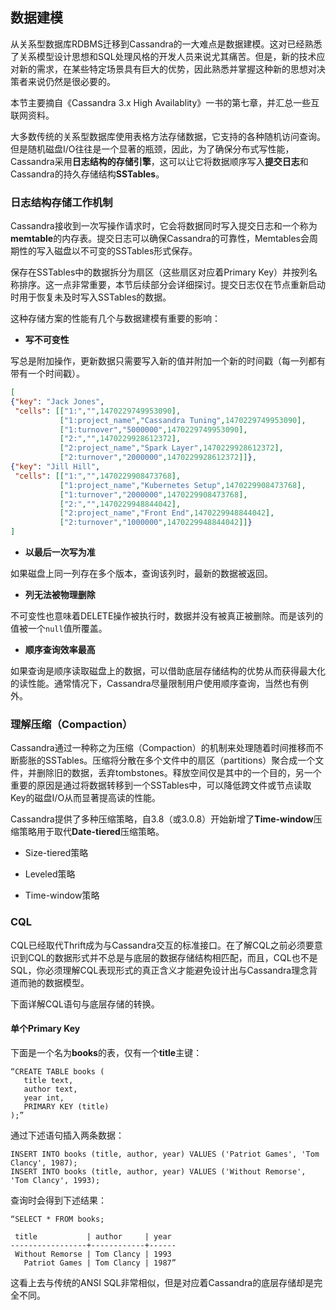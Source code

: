 ## 数据建模

从关系型数据库RDBMS迁移到Cassandra的一大难点是数据建模。这对已经熟悉了关系模型设计思想和SQL处理风格的开发人员来说尤其痛苦。但是，新的技术应对新的需求，在某些特定场景具有巨大的优势，因此熟悉并掌握这种新的思想对决策者来说仍然是很必要的。

本节主要摘自《Cassandra 3.x High Availablity》一书的第七章，并汇总一些互联网资料。

大多数传统的关系型数据库使用表格方法存储数据，它支持的各种随机访问查询。但是随机磁盘I/O往往是一个显著的瓶颈，因此，为了确保分布式写性能，Cassandra采用**日志结构的存储引擎**，这可以让它将数据顺序写入**提交日志**和Cassandra的持久存储结构**SSTables**。

### 日志结构存储工作机制

Cassandra接收到一次写操作请求时，它会将数据同时写入提交日志和一个称为**memtable**的内存表。提交日志可以确保Cassandra的可靠性，Memtables会周期性的写入磁盘以不可变的SSTables形式保存。

保存在SSTables中的数据拆分为扇区（这些扇区对应着Primary Key）并按列名称排序。这一点非常重要，本节后续部分会详细探讨。提交日志仅在节点重新启动时用于恢复未及时写入SSTables的数据。

这种存储方案的性能有几个与数据建模有重要的影响：

- **写不可变性**

写总是附加操作，更新数据只需要写入新的值并附加一个新的时间戳（每一列都有带有一个时间戳）。

```json
[
{"key": "Jack Jones",
 "cells": [["1:","",1470229749953090],
           ["1:project_name","Cassandra Tuning",1470229749953090],
           ["1:turnover","5000000",1470229749953090],
           ["2:","",1470229928612372],
           ["2:project_name","Spark Layer",1470229928612372],
           ["2:turnover","2000000",1470229928612372]]},
{"key": "Jill Hill",
 "cells": [["1:","",1470229908473768],
           ["1:project_name","Kubernetes Setup",1470229908473768],
           ["1:turnover","2000000",1470229908473768],
           ["2:","",1470229948844042],
           ["2:project_name","Front End",1470229948844042],
           ["2:turnover","1000000",1470229948844042]]}
]
```

- **以最后一次写为准**

如果磁盘上同一列存在多个版本，查询该列时，最新的数据被返回。

- **列无法被物理删除**

不可变性也意味着DELETE操作被执行时，数据并没有被真正被删除。而是该列的值被一个`null`值所覆盖。

- **顺序查询效率最高**

如果查询是顺序读取磁盘上的数据，可以借助底层存储结构的优势从而获得最大化的读性能。通常情况下，Cassandra尽量限制用户使用顺序查询，当然也有例外。

### 理解压缩（Compaction）

Cassandra通过一种称之为压缩（Compaction）的机制来处理随着时间推移而不断膨胀的SSTables。压缩将分散在多个文件中的扇区（partitions）聚合成一个文件，并删除旧的数据，丢弃tombstones。释放空间仅是其中的一个目的，另一个重要的原因是通过将数据转移到一个SSTables中，可以降低跨文件或节点读取Key的磁盘I/O从而显著提高读的性能。

Cassandra提供了多种压缩策略，自3.8（或3.0.8）开始新增了**Time-window**压缩策略用于取代**Date-tiered**压缩策略。

- Size-tiered策略

- Leveled策略

- Time-window策略

### CQL

CQL已经取代Thrift成为与Cassandra交互的标准接口。在了解CQL之前必须要意识到CQL的数据形式并不总是与底层的数据存储结构相匹配，而且，CQL也不是SQL，你必须理解CQL表现形式的真正含义才能避免设计出与Cassandra理念背道而驰的数据模型。

下面详解CQL语句与底层存储的转换。

#### 单个Primary Key

下面是一个名为**books**的表，仅有一个**title**主键：

```
“CREATE TABLE books ( 
   title text, 
   author text, 
   year int, 
   PRIMARY KEY (title) 
);”
```

通过下述语句插入两条数据：

```
INSERT INTO books (title, author, year) VALUES ('Patriot Games', 'Tom Clancy', 1987); 
INSERT INTO books (title, author, year) VALUES ('Without Remorse', 'Tom Clancy', 1993);
```

查询时会得到下述结果：

```
“SELECT * FROM books; 
 
 title           | author     | year 
-----------------+------------+------ 
 Without Remorse | Tom Clancy | 1993 
   Patriot Games | Tom Clancy | 1987”
```

这看上去与传统的ANSI SQL非常相似，但是对应着Cassandra的底层存储却是完全不同。

 
 

